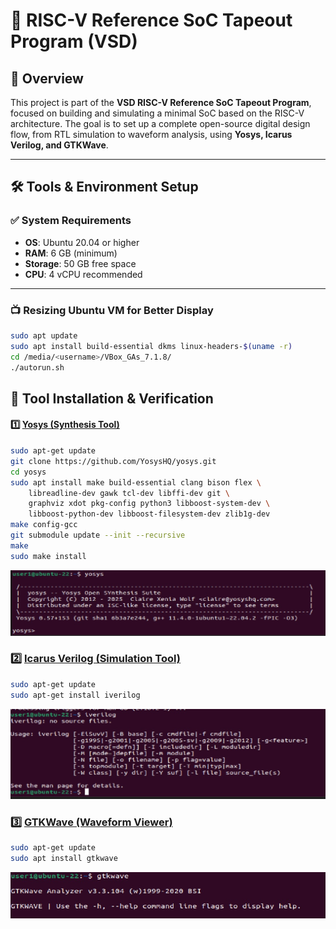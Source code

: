 # 🚀 RISC-V Reference SoC Tapeout Program (VSD)

## 📌 Overview  
This project is part of the **VSD RISC-V Reference SoC Tapeout Program**, focused on building and simulating a minimal SoC based on the RISC-V architecture. The goal is to set up a complete open-source digital design flow, from RTL simulation to waveform analysis, using **Yosys, Icarus Verilog, and GTKWave**.  

---

## 🛠️ Tools & Environment Setup  

### ✅ System Requirements  
- **OS**: Ubuntu 20.04 or higher  
- **RAM**: 6 GB (minimum)  
- **Storage**: 50 GB free space  
- **CPU**: 4 vCPU recommended  

---

### 📺 Resizing Ubuntu VM for Better Display  
```bash
sudo apt update
sudo apt install build-essential dkms linux-headers-$(uname -r)
cd /media/<username>/VBox_GAs_7.1.8/
./autorun.sh
```


## 🔧 Tool Installation & Verification  

#### 1️⃣ <ins>Yosys (Synthesis Tool) </ins> 

```bash
sudo apt-get update
git clone https://github.com/YosysHQ/yosys.git
cd yosys
sudo apt install make build-essential clang bison flex \
    libreadline-dev gawk tcl-dev libffi-dev git \
    graphviz xdot pkg-config python3 libboost-system-dev \
    libboost-python-dev libboost-filesystem-dev zlib1g-dev
make config-gcc
git submodule update --init --recursive
make
sudo make install
```
![Alt Text](Images/yosys_installation.jpeg)


### 2️⃣ <ins>Icarus Verilog (Simulation Tool)</ins>

```bash
sudo apt-get update
sudo apt-get install iverilog
```
![Alt Text](Images/iverilog_installation.jpeg)

### 3️⃣ <ins>GTKWave (Waveform Viewer)</ins>

```bash
sudo apt-get update
sudo apt install gtkwave
```
![Alt Text](Images/gtkwave_installation.jpeg)


